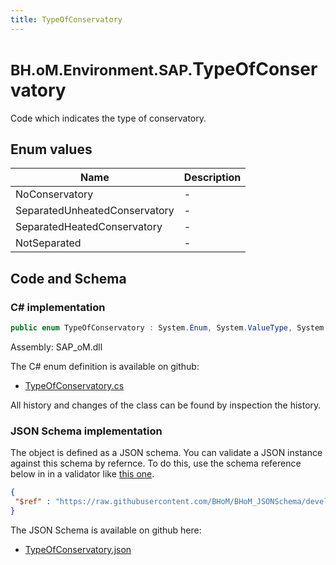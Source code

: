 ```yaml
---
title: TypeOfConservatory
---
```


# <small>BH.oM.Environment.SAP.</small>**TypeOfConservatory**

Code which indicates the type of conservatory.

## Enum values

| Name            | Description                                                    |
|-----------------|----------------------------------------------------------------|
| NoConservatory |  -  |
| SeparatedUnheatedConservatory |  -  |
| SeparatedHeatedConservatory |  -  |
| NotSeparated |  -  |


## Code and Schema

### C# implementation

``` C# title="C#"
public enum TypeOfConservatory : System.Enum, System.ValueType, System.IComparable, System.ISpanFormattable, System.IFormattable, System.IConvertible
```

Assembly: SAP_oM.dll

The C# enum definition is available on github:

- [TypeOfConservatory.cs](https://github.com/BHoM/SAP_Toolkit/blob/develop/SAP_oM/Enums\TypeOfConservatory.cs)

All history and changes of the class can be found by inspection the history.
### JSON Schema implementation

The object is defined as a JSON schema. You can validate a JSON instance against this schema by refernce. To do this, use the schema reference below in in a validator like [this one](https://www.jsonschemavalidator.net/).

``` json title="JSON Schema"
{
 "$ref" : "https://raw.githubusercontent.com/BHoM/BHoM_JSONSchema/develop/SAP_oM/SAP/TypeOfConservatory.json"
}
```

The JSON Schema is available on github here:

- [TypeOfConservatory.json](https://github.com/BHoM/BHoM_JSONSchema/blob/develop/SAP_oM/SAP/TypeOfConservatory.json)
